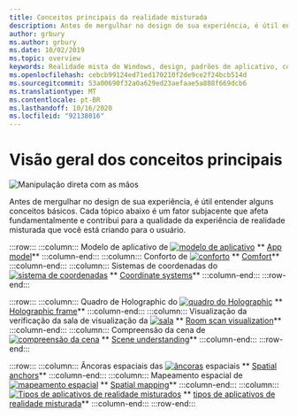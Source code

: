```yaml
---
title: Conceitos principais da realidade misturada
description: Antes de mergulhar no design de sua experiência, é útil entender alguns conceitos básicos. Cada tópico abaixo é um fator subjacente que afeta fundamentalmente e contribui para a qualidade da experiência de realidade misturada que você está criando para o usuário.
author: grbury
ms.author: grbury
ms.date: 10/02/2019
ms.topic: overview
keywords: Realidade mista do Windows, design, padrões de aplicativo, controles, estilo, HoloLens, interação, elementos de UX, comportamentos, blocos de construção
ms.openlocfilehash: cebcb99124ed71ed170210f2de9ce2f24bcb514d
ms.sourcegitcommit: 53a00690f32a0a629ed23aefaae5a888f669dcb6
ms.translationtype: MT
ms.contentlocale: pt-BR
ms.lasthandoff: 10/16/2020
ms.locfileid: "92138016"
---
```

# <a name="core-concepts-overview"></a>Visão geral dos conceitos principais

![Manipulação direta com as mãos](images/05_CoreConcepts.png)


Antes de mergulhar no design de sua experiência, é útil entender alguns conceitos básicos. Cada tópico abaixo é um fator subjacente que afeta fundamentalmente e contribui para a qualidade da experiência de realidade misturada que você está criando para o usuário. 

:::row:::
    :::column:::
        Modelo de aplicativo de [ ![ modelo de aplicativo](images/teleportation-640px.png)](app-model.md) ** [App model](app-model.md)**
    :::column-end:::
    :::column:::
       Conforto de [ ![ conforto](images/comfort-chart.PNG)](comfort.md) ** [Comfort](comfort.md)**
    :::column-end:::
    :::column:::
        Sistemas de coordenadas do [ ![ sistema de coordenadas](images/coordinate-systems.PNG)](coordinate-systems.md) ** [Coordinate systems](coordinate-systems.md)**
    :::column-end:::
:::row-end:::

:::row:::
    :::column:::
        Quadro de Holographic do [ ![ quadro do Holographic](images/destinationmars-750px.png)](holographic-frame.md) ** [Holographic frame](holographic-frame.md)**
    :::column-end:::
    :::column:::
        Visualização da verificação da sala de visualização da [ ![ sala](images/sr-mixedworld-140429-8pm-00068-1000px.png)](room-scan-visualization.md) ** [Room scan visualization](room-scan-visualization.md)**
    :::column-end:::
    :::column:::
        Compreensão da cena de [ ![ compreensão da cena](images/scene-understanding.png)](scene-understanding.md) ** [Scene understanding](scene-understanding.md)**
    :::column-end:::
:::row-end:::

:::row:::
    :::column:::
        Âncoras espaciais das [ ![ âncoras](images/azurespatialanchors.jpg)](spatial-anchors.md) espaciais ** [Spatial anchors](spatial-anchors.md)**
    :::column-end:::
    :::column:::
        Mapeamento espacial de [ ![ mapeamento espacial](images/surfacereconstruction.jpg)](spatial-mapping.md) ** [Spatial mapping](spatial-mapping.md)**
    :::column-end:::
    :::column:::
        [ ![ Tipos de aplicativos de realidade misturados](images/enhancedenvironmentapps-640px.jpg)](types-of-mixed-reality-apps.md) ** [tipos de aplicativos de realidade misturada](types-of-mixed-reality-apps.md)**
    :::column-end:::
:::row-end:::


<br>

<br>

